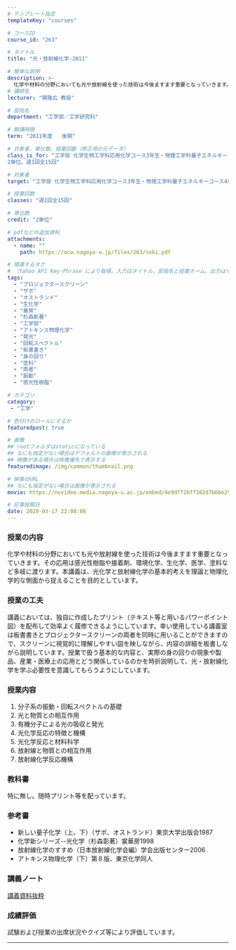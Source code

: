 ```yaml
---
# テンプレート指定
templateKey: "courses"

# コースID
course_id: "263"

# タイトル
title: "光・放射線化学-2011"

# 簡単な説明
description: >-
  化学や材料の分野においても光や放射線を使った技術は今後ますます重要となっていきます。その応用は感光性樹脂や接着剤、環境化学、生化学、医学、塗料など多岐に渡ります。本講義は、光化学と放射線化学の基本的考えを理論と物理化学的な側面から捉えることを目的としています。 ....
# 講師名
lecturer: "関隆広 教授"

# 部局名
department: "工学部／工学研究科"

# 開講時限
term: "2011年度	後期"

# 対象者、単位数、授業回数（修正用の元データ）
class_is_for: "工学部 化学生物工学科応用化学コース3年生・物理工学科量子エネルギーコース4年生
2単位、週1回全15回"

# 対象者
target: "工学部 化学生物工学科応用化学コース3年生・物理工学科量子エネルギーコース4年生"

# 授業回数
classes: "週1回全15回"

# 単位数
credit: "2単位"

# pdfなどの追加資料
attachments:
  - name: "" 
    path: https://ocw.nagoya-u.jp/files/263/seki.pdf

# 関連するタグ
# （Yahoo API Key-Phrase により取得。入力はタイトル、部局名と授業ホーム、出力はキーフレーズ（tags））
tags:
  - "プロジェクタースクリーン"
  - "ザボ"
  - "オストランド"
  - "生化学"
  - "華房"
  - "杉森彰著"
  - "工学部"
  - "アトキンス物理化学"
  - "発光"
  - "回転スペクトル"
  - "板書書き"
  - "身の回り"
  - "塗料"
  - "両者"
  - "振動"
  - "感光性樹脂"

# カテゴリ
category:
 - "工学"

# 色付けのロールにするか
featuredpost: true

# 画像
## rootフォルダはstaticになっている
## なにも指定がない場合はデフォルトの画像が表示される
## 映像がある場合は映像優先で表示する
featuredimage: /img/common/thumbnail.png

# 映像のURL
## なにも指定がない場合は画像が表示される
movie: https://nuvideo.media.nagoya-u.ac.jp/embed/4e9dff2bff382d7b6be292c63ee90eb39b42b790

# 記事投稿日
date: 2020-03-17 22:08:08
---
```


### 授業の内容

化学や材料の分野においても光や放射線を使った技術は今後ますます重要となっていきます。その応用は感光性樹脂や接着剤、環境化学、生化学、医学、塗料など多岐に渡ります。本講義は、光化学と放射線化学の基本的考えを理論と物理化学的な側面から捉えることを目的としています。


### 授業の工夫

講義においては、独自に作成したプリント（テキスト等と用いるパワーポイント図）を配布して効率よく履修できるようにしています。幸い使用している講義室は板書書きとプロジェクタースクリーンの両者を同時に用いることができますので、スクリーンに視覚的に理解しやすい図を映しながら、内容の詳細を板書しながら説明しています。授業で扱う基本的な内容と、実際の身の回りの現象や製品、産業・医療上の応用とどう関係しているのかを時折説明して、光・放射線化学を学ぶ必要性を意識してもらうようにしています。





### 授業内容

  1. 分子系の振動・回転スペクトルの基礎
  2. 光と物質との相互作用
  3. 有機分子による光の吸収と発光
  4. 光化学反応の特徴と機構
  5. 光化学反応と材料科学
  6. 放射線と物質との相互作用
  7. 放射線化学反応機構

### 教科書

特に無し。随時プリント等を配っています。

### 参考書 

  * 新しい量子化学（上、下）（ザボ、オストランド）東京大学出版会1987
  * 化学新シリーズ--光化学（杉森彰著）裳華房1998
  * 放射線化学のすすめ（日本放射線化学会編）学会出版センター2006
  * アトキンス物理化学（下）第８版、東京化学同人





### 講義ノート

[講義資料抜粋](https://ocw.nagoya-u.jp/files/263/seki.pdf) 





### 成績評価

試験および授業の出席状況やクイズ等により評価しています。





-----